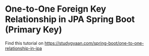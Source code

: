 # One-to-One Foreign Key Relationship in JPA Spring Boot (Primary Key)

Find this tutorial on https://studygyaan.com/spring-boot/one-to-one-relationship-in-jpa
